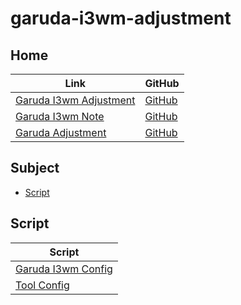 

# garuda-i3wm-adjustment




## Home

| Link | GitHub |
| ---- | ------ |
| [Garuda I3wm Adjustment](https://samwhelp.github.io/garuda-i3wm-adjustment/) | [GitHub](https://github.com/samwhelp/garuda-i3wm-adjustment) |
| [Garuda I3wm Note](https://samwhelp.github.io/note-about-garuda-i3wm/) | [GitHub](https://github.com/samwhelp/note-about-garuda-i3wm) |
| [Garuda Adjustment](https://samwhelp.github.io/garuda-adjustment/) | [GitHub](https://github.com/samwhelp/garuda-adjustment) |




## Subject

* [Script](#script)




## Script

| Script |
| ---- |
| [Garuda I3wm Config](https://github.com/samwhelp/garuda-i3wm-adjustment) |
| [Tool Config](https://github.com/samwhelp/garuda-adjustment/tree/main/prototype/main/tool-config/part) |
